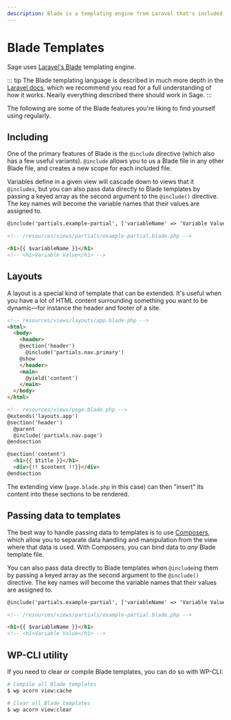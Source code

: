 ```yaml
---
description: Blade is a templating engine from Laravel that's included in Acorn. It allows for template inheritance, sharing data across multiple views, and much more.
---
```


# Blade Templates

Sage uses [Laravel's Blade](https://laravel.com/docs/8.x/blade) templating engine.

::: tip
The Blade templating language is described in much more depth in the [Laravel docs](https://laravel.com/docs/8.x/blade), which we recommend you read for a full understanding of how it works. Nearly everything described there should work in Sage.
:::

The following are some of the Blade features you're liking to find yourself using regularly.

## Including

One of the primary features of Blade is the `@include` directive (which also has a few useful variants). `@include` allows you to us a Blade file in any other Blade file, and creates a new scope for each included file.

Variables define in a given view will cascade down to views that it `@includes`, but you can also pass data directly to Blade templates by passing a keyed array as the second argument to the `@include()` directive.
The key names will become the variable names that their values are assigned to.

```html
@include('partials.example-partial', ['variableName' => 'Variable Value']

<!-- /resources/views/partials/example-partial.blade.php -->

<h1>{{ $variableName }}</h1>
<!-- <h1>Variable Value</h1> -->
```

## Layouts

A layout is a special kind of template that can be extended. It's useful when you have a lot of HTML content surrounding something you want to be dynamic—for instance the header and footer of a site.

```html
<!-- resources/views/layouts/app.blade.php -->
<html>
  <body>
    <header>
    @section('header')
      @include('partials.nav.primary')
    @show
    </header>
    <main>
      @yield('content')
    </main>
  </body>
</html>

<!-- resources/views/page.blade.php -->
@extends('layouts.app')
@section('header')
  @parent
  @include('partials.nav.page')
@endsection

@section('content')
  <h1>{{ $title }}</h1>
  <div>{!! $content !!}}</div>
@endsection
```

The extending view (`page.blade.php` in this case) can then "insert" its content into these sections to be rendered.

## Passing data to templates

The best way to handle passing data to templates is to use [Composers](composers.md), which allow you to separate data handling and manipulation from the view where that data is used.
With Composers, you can bind data to _any_ Blade template file.

You can also pass data directly to Blade templates when `@include`ing them by passing a keyed array as the second argument to the `@include()` directive.
The key names will become the variable names that their values are assigned to.

```html
@include('partials.example-partial', ['variableName' => 'Variable Value'])

<!-- /resources/views/partials/example-partial.blade.php -->

<h1>{{ $variableName }}</h1>
<!-- <h1>Variable Value</h1> -->
```

## WP-CLI utility

If you need to clear or compile Blade templates, you can do so with WP-CLI:

```bash
# Compile all Blade templates
$ wp acorn view:cache

# Clear all Blade templates
$ wp acorn view:clear
```
